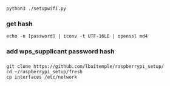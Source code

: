 ####
```
python3 ./setupwifi.py
```


### get hash
```
echo -n [password] | iconv -t UTF-16LE | openssl md4
```

### add wps_supplicant password hash


###
```
git clone https://github.com/lbaitemple/raspberrypi_setup/
cd ~/raspberrypi_setup/fresh
cp interfaces /etc/network
```
